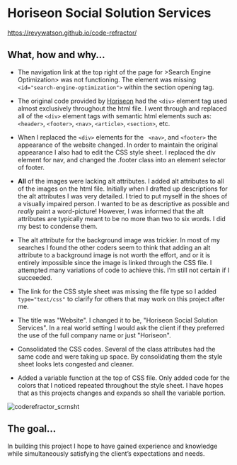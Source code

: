 # Horiseon Social Solution Services
https://revywatson.github.io/code-refractor/

## What, how and why…

* The navigation link at the top right of the page for >Search Engine Optimization> was not functioning. The element was missing `<id="search-engine-optimization">` within the section opening tag.

* The original code provided by [Horiseon](https://revywatson.github.io/code-refractor/
) had the `<div>` element tag used almost exclusively throughout the html file. I went through and replaced all of the `<div>` element tags with semantic html elements such as: `<header>`, `<footer>`, `<nav>`, `<article>`, `<section>`, etc.

* When I replaced the `<div>` elements for the ` <nav>`, and `<footer>` the appearance of the website changed. In order to maintain the original appearance I also had to edit the CSS style sheet. I replaced the div element for nav, and changed the .footer class into an element selector of footer. 

* **All** of the images were lacking alt attributes. I added alt attributes to all of the images on the html file. Initially when I drafted up descriptions for the alt attributes I was very detailed. I tried to put myself in the shoes of a visually impaired person. I wanted to be as descriptive as possible and _really_ paint a word-picture! However, I was informed that the alt attributes are typically meant to be no more than two to six words. I did my best to condense them.

* The alt attribute for the background image was trickier. In most of my searches I found the other coders seem to think that adding an alt attribute to a background image is not worth the effort, and or it is entirely impossible since the image is linked through the CSS file. I attempted many variations of code to achieve this. I’m still not certain if I succeeded.

* The link for the CSS style sheet was missing the file type so I added `type="text/css"` to clarify for others that may work on this project after me.

* The title was "Website". I changed it to be, "Horiseon Social Solution Services". In a real world setting I would ask the client if they preferred the use of the full company name or just "Horiseon".

* Consolidated the CSS codes. Several of the class attributes had the same code and were taking up space. By consolidating them the style sheet looks lets congested and cleaner.

* Added a variable function at the top of CSS file. Only added code for the colors that I noticed repeated throughout the style sheet. I have hopes that as this projects changes and expands so shall the variable portion.

![coderefractor_scrnsht](https://user-images.githubusercontent.com/76264693/106371986-23369f00-6339-11eb-8712-b86ce53df980.jpg)

## The goal…

In building this project I hope to have gained experience and knowledge while simultaneously satisfying the client’s expectations and needs.
